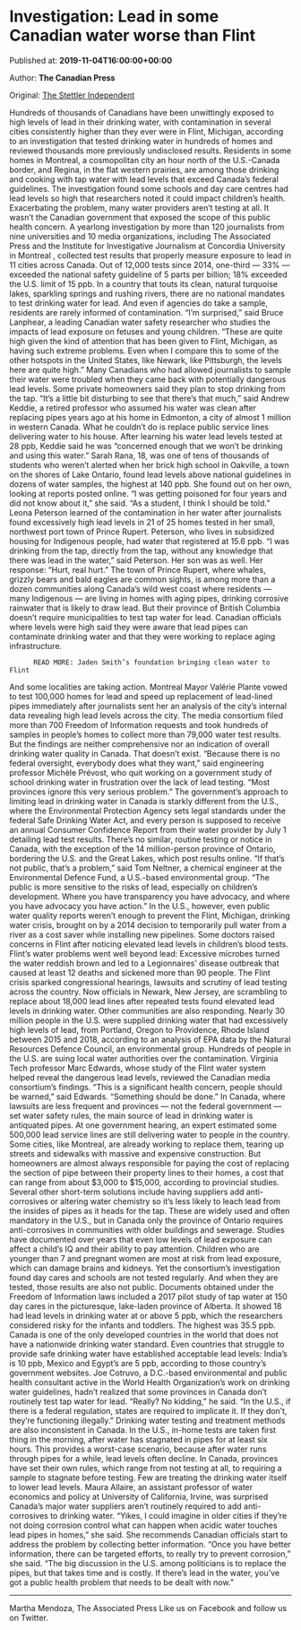 
# Investigation: Lead in some Canadian water worse than Flint

Published at: **2019-11-04T16:00:00+00:00**

Author: **The Canadian Press**

Original: [The Stettler Independent](https://www.stettlerindependent.com/news/investigation-lead-in-some-canadian-water-worse-than-flint/)

Hundreds of thousands of Canadians have been unwittingly exposed to high levels of lead in their drinking water, with contamination in several cities consistently higher than they ever were in Flint, Michigan, according to an investigation that tested drinking water in hundreds of homes and reviewed thousands more previously undisclosed results.
Residents in some homes in Montreal, a cosmopolitan city an hour north of the U.S.-Canada border, and Regina, in the flat western prairies, are among those drinking and cooking with tap water with lead levels that exceed Canada’s federal guidelines. The investigation found some schools and day care centres had lead levels so high that researchers noted it could impact children’s health. Exacerbating the problem, many water providers aren’t testing at all.
It wasn’t the Canadian government that exposed the scope of this public health concern.
A yearlong investigation by more than 120 journalists from nine universities and 10 media organizations, including The Associated Press and the Institute for Investigative Journalism at Concordia University in Montreal , collected test results that properly measure exposure to lead in 11 cities across Canada. Out of 12,000 tests since 2014, one-third — 33% — exceeded the national safety guideline of 5 parts per billion; 18% exceeded the U.S. limit of 15 ppb.
In a country that touts its clean, natural turquoise lakes, sparkling springs and rushing rivers, there are no national mandates to test drinking water for lead. And even if agencies do take a sample, residents are rarely informed of contamination.
“I’m surprised,” said Bruce Lanphear, a leading Canadian water safety researcher who studies the impacts of lead exposure on fetuses and young children. “These are quite high given the kind of attention that has been given to Flint, Michigan, as having such extreme problems. Even when I compare this to some of the other hotspots in the United States, like Newark, like Pittsburgh, the levels here are quite high.”
Many Canadians who had allowed journalists to sample their water were troubled when they came back with potentially dangerous lead levels. Some private homeowners said they plan to stop drinking from the tap.
“It’s a little bit disturbing to see that there’s that much,” said Andrew Keddie, a retired professor who assumed his water was clean after replacing pipes years ago at his home in Edmonton, a city of almost 1 million in western Canada. What he couldn’t do is replace public service lines delivering water to his house. After learning his water lead levels tested at 28 ppb, Keddie said he was “concerned enough that we won’t be drinking and using this water.”
Sarah Rana, 18, was one of tens of thousands of students who weren’t alerted when her brick high school in Oakville, a town on the shores of Lake Ontario, found lead levels above national guidelines in dozens of water samples, the highest at 140 ppb. She found out on her own, looking at reports posted online.
“I was getting poisoned for four years and did not know about it,” she said. “As a student, I think I should be told.”
Leona Peterson learned of the contamination in her water after journalists found excessively high lead levels in 21 of 25 homes tested in her small, northwest port town of Prince Rupert. Peterson, who lives in subsidized housing for Indigenous people, had water that registered at 15.6 ppb.
“I was drinking from the tap, directly from the tap, without any knowledge that there was lead in the water,” said Peterson. Her son was as well. Her response: “Hurt, real hurt.”
The town of Prince Rupert, where whales, grizzly bears and bald eagles are common sights, is among more than a dozen communities along Canada’s wild west coast where residents — many Indigenous — are living in homes with aging pipes, drinking corrosive rainwater that is likely to draw lead. But their province of British Columbia doesn’t require municipalities to test tap water for lead.
Canadian officials where levels were high said they were aware that lead pipes can contaminate drinking water and that they were working to replace aging infrastructure.

        
          READ MORE: Jaden Smith’s foundation bringing clean water to Flint
        
      
And some localities are taking action. Montreal Mayor Valérie Plante vowed to test 100,000 homes for lead and speed up replacement of lead-lined pipes immediately after journalists sent her an analysis of the city’s internal data revealing high lead levels across the city.
The media consortium filed more than 700 Freedom of Information requests and took hundreds of samples in people’s homes to collect more than 79,000 water test results. But the findings are neither comprehensive nor an indication of overall drinking water quality in Canada. That doesn’t exist.
“Because there is no federal oversight, everybody does what they want,” said engineering professor Michèle Prévost, who quit working on a government study of school drinking water in frustration over the lack of lead testing. “Most provinces ignore this very serious problem.”
The government’s approach to limiting lead in drinking water in Canada is starkly different from the U.S., where the Environmental Protection Agency sets legal standards under the federal Safe Drinking Water Act, and every person is supposed to receive an annual Consumer Confidence Report from their water provider by July 1 detailing lead test results.
There’s no similar, routine testing or notice in Canada, with the exception of the 14 million-person province of Ontario, bordering the U.S. and the Great Lakes, which post results online.
“If that’s not public, that’s a problem,” said Tom Neltner, a chemical engineer at the Environmental Defence Fund, a U.S.-based environmental group. “The public is more sensitive to the risks of lead, especially on children’s development. Where you have transparency you have advocacy, and where you have advocacy you have action.”
In the U.S., however, even public water quality reports weren’t enough to prevent the Flint, Michigan, drinking water crisis, brought on by a 2014 decision to temporarily pull water from a river as a cost saver while installing new pipelines. Some doctors raised concerns in Flint after noticing elevated lead levels in children’s blood tests. Flint’s water problems went well beyond lead: Excessive microbes turned the water reddish brown and led to a Legionnaires’ disease outbreak that caused at least 12 deaths and sickened more than 90 people.
The Flint crisis sparked congressional hearings, lawsuits and scrutiny of lead testing across the country. Now officials in Newark, New Jersey, are scrambling to replace about 18,000 lead lines after repeated tests found elevated lead levels in drinking water.
Other communities are also responding. Nearly 30 million people in the U.S. were supplied drinking water that had excessively high levels of lead, from Portland, Oregon to Providence, Rhode Island between 2015 and 2018, according to an analysis of EPA data by the Natural Resources Defence Council, an environmental group. Hundreds of people in the U.S. are suing local water authorities over the contamination.
Virginia Tech professor Marc Edwards, whose study of the Flint water system helped reveal the dangerous lead levels, reviewed the Canadian media consortium’s findings.
“This is a significant health concern, people should be warned,” said Edwards. “Something should be done.”
In Canada, where lawsuits are less frequent and provinces — not the federal government — set water safety rules, the main source of lead in drinking water is antiquated pipes. At one government hearing, an expert estimated some 500,000 lead service lines are still delivering water to people in the country.
Some cities, like Montreal, are already working to replace them, tearing up streets and sidewalks with massive and expensive construction. But homeowners are almost always responsible for paying the cost of replacing the section of pipe between their property lines to their homes, a cost that can range from about $3,000 to $15,000, according to provincial studies.
Several other short-term solutions include having suppliers add anti-corrosives or altering water chemistry so it’s less likely to leach lead from the insides of pipes as it heads for the tap. These are widely used and often mandatory in the U.S., but in Canada only the province of Ontario requires anti-corrosives in communities with older buildings and sewerage.
Studies have documented over years that even low levels of lead exposure can affect a child’s IQ and their ability to pay attention. Children who are younger than 7 and pregnant women are most at risk from lead exposure, which can damage brains and kidneys.
Yet the consortium’s investigation found day cares and schools are not tested regularly. And when they are tested, those results are also not public.
Documents obtained under the Freedom of Information laws included a 2017 pilot study of tap water at 150 day cares in the picturesque, lake-laden province of Alberta. It showed 18 had lead levels in drinking water at or above 5 ppb, which the researchers considered risky for the infants and toddlers. The highest was 35.5 ppb.
Canada is one of the only developed countries in the world that does not have a nationwide drinking water standard. Even countries that struggle to provide safe drinking water have established acceptable lead levels: India’s is 10 ppb, Mexico and Egypt’s are 5 ppb, according to those country’s government websites.
Joe Cotruvo, a D.C.-based environmental and public health consultant active in the World Health Organization’s work on drinking water guidelines, hadn’t realized that some provinces in Canada don’t routinely test tap water for lead.
“Really? No kidding,” he said. “In the U.S., if there is a federal regulation, states are required to implicate it. If they don’t, they’re functioning illegally.”
Drinking water testing and treatment methods are also inconsistent in Canada.
In the U.S., in-home tests are taken first thing in the morning, after water has stagnated in pipes for at least six hours. This provides a worst-case scenario, because after water runs through pipes for a while, lead levels often decline.
In Canada, provinces have set their own rules, which range from not testing at all, to requiring a sample to stagnate before testing. Few are treating the drinking water itself to lower lead levels.
Maura Allaire, an assistant professor of water economics and policy at University of California, Irvine, was surprised Canada’s major water suppliers aren’t routinely required to add anti-corrosives to drinking water.
“Yikes, I could imagine in older cities if they’re not doing corrosion control what can happen when acidic water touches lead pipes in homes,” she said.
She recommends Canadian officials start to address the problem by collecting better information.
“Once you have better information, there can be targeted efforts, to really try to prevent corrosion,” she said. “The big discussion in the U.S. among politicians is to replace the pipes, but that takes time and is costly. If there’s lead in the water, you’ve got a public health problem that needs to be dealt with now.”
___
Martha Mendoza, The Associated Press
Like us on Facebook and follow us on Twitter.
